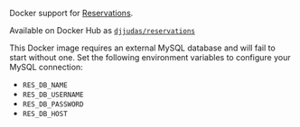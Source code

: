 Docker support for [Reservations](https://github.com/YaleSTC/reservations).

Available on Docker Hub as [`djjudas/reservations`](https://hub.docker.com/repository/docker/djjudas21/reservations)

This Docker image requires an external MySQL database and will fail to start without one. Set the following environment variables to configure your MySQL connection:
* `RES_DB_NAME`
* `RES_DB_USERNAME`
* `RES_DB_PASSWORD`
* `RES_DB_HOST`
